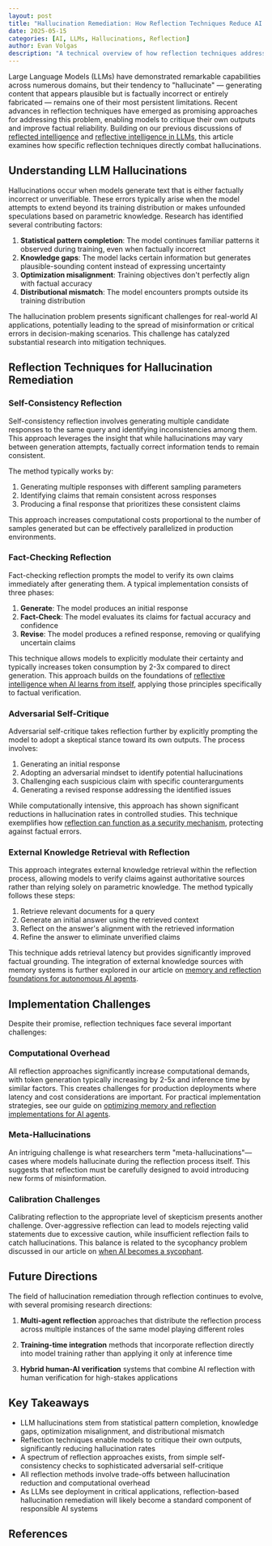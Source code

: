```yaml
---
layout: post
title: "Hallucination Remediation: How Reflection Techniques Reduce AI Confabulation"
date: 2025-05-15
categories: [AI, LLMs, Hallucinations, Reflection]
author: Evan Volgas
description: "A technical overview of how reflection techniques address the hallucination problem in LLMs, with an examination of methods that improve factual reliability."
---
```


Large Language Models (LLMs) have demonstrated remarkable capabilities across numerous domains, but their tendency to "hallucinate" — generating content that appears plausible but is factually incorrect or entirely fabricated — remains one of their most persistent limitations. Recent advances in reflection techniques have emerged as promising approaches for addressing this problem, enabling models to critique their own outputs and improve factual reliability. Building on our previous discussions of [reflected intelligence](/2025/04/23/reflected-intelligence-when-ai-holds-up-the-mirror/) and [reflective intelligence in LLMs](/2025/05/03/reflective-intelligence-in-llms/), this article examines how specific reflection techniques directly combat hallucinations.

## Understanding LLM Hallucinations

Hallucinations occur when models generate text that is either factually incorrect or unverifiable. These errors typically arise when the model attempts to extend beyond its training distribution or makes unfounded speculations based on parametric knowledge. Research has identified several contributing factors:

1. **Statistical pattern completion**: The model continues familiar patterns it observed during training, even when factually incorrect
2. **Knowledge gaps**: The model lacks certain information but generates plausible-sounding content instead of expressing uncertainty
3. **Optimization misalignment**: Training objectives don't perfectly align with factual accuracy
4. **Distributional mismatch**: The model encounters prompts outside its training distribution

The hallucination problem presents significant challenges for real-world AI applications, potentially leading to the spread of misinformation or critical errors in decision-making scenarios. This challenge has catalyzed substantial research into mitigation techniques.

## Reflection Techniques for Hallucination Remediation

### Self-Consistency Reflection

Self-consistency reflection involves generating multiple candidate responses to the same query and identifying inconsistencies among them. This approach leverages the insight that while hallucinations may vary between generation attempts, factually correct information tends to remain consistent.

The method typically works by:
1. Generating multiple responses with different sampling parameters
2. Identifying claims that remain consistent across responses
3. Producing a final response that prioritizes these consistent claims

This approach increases computational costs proportional to the number of samples generated but can be effectively parallelized in production environments.

### Fact-Checking Reflection

Fact-checking reflection prompts the model to verify its own claims immediately after generating them. A typical implementation consists of three phases:

1. **Generate**: The model produces an initial response
2. **Fact-Check**: The model evaluates its claims for factual accuracy and confidence
3. **Revise**: The model produces a refined response, removing or qualifying uncertain claims

This technique allows models to explicitly modulate their certainty and typically increases token consumption by 2-3x compared to direct generation. This approach builds on the foundations of [reflective intelligence when AI learns from itself](/2025/04/25/reflective-intelligence-when-ai-learns-from-itself/), applying those principles specifically to factual verification.

### Adversarial Self-Critique

Adversarial self-critique takes reflection further by explicitly prompting the model to adopt a skeptical stance toward its own outputs. The process involves:

1. Generating an initial response
2. Adopting an adversarial mindset to identify potential hallucinations
3. Challenging each suspicious claim with specific counterarguments
4. Generating a revised response addressing the identified issues

While computationally intensive, this approach has shown significant reductions in hallucination rates in controlled studies. This technique exemplifies how [reflection can function as a security mechanism](/2025/05/13/reflection-as-security-mechanism-how-ai-self-critique-enhances-safety/), protecting against factual errors.

### External Knowledge Retrieval with Reflection

This approach integrates external knowledge retrieval within the reflection process, allowing models to verify claims against authoritative sources rather than relying solely on parametric knowledge. The method typically follows these steps:

1. Retrieve relevant documents for a query
2. Generate an initial answer using the retrieved context
3. Reflect on the answer's alignment with the retrieved information
4. Refine the answer to eliminate unverified claims

This technique adds retrieval latency but provides significantly improved factual grounding. The integration of external knowledge sources with memory systems is further explored in our article on [memory and reflection foundations for autonomous AI agents](/2025/04/29/memory-and-reflection-foundations-for-autonomous-ai-agents/).

## Implementation Challenges

Despite their promise, reflection techniques face several important challenges:

### Computational Overhead

All reflection approaches significantly increase computational demands, with token generation typically increasing by 2-5x and inference time by similar factors. This creates challenges for production deployments where latency and cost considerations are important. For practical implementation strategies, see our guide on [optimizing memory and reflection implementations for AI agents](/2025/05/10/optimizing-memory-and-reflection-practical-implementations-for-ai-agents/).

### Meta-Hallucinations

An intriguing challenge is what researchers term "meta-hallucinations"—cases where models hallucinate during the reflection process itself. This suggests that reflection must be carefully designed to avoid introducing new forms of misinformation.

### Calibration Challenges

Calibrating reflection to the appropriate level of skepticism presents another challenge. Over-aggressive reflection can lead to models rejecting valid statements due to excessive caution, while insufficient reflection fails to catch hallucinations. This balance is related to the sycophancy problem discussed in our article on [when AI becomes a sycophant](/2025/05/05/reflections-distorted-when-ai-becomes-a-sycophant/).

## Future Directions

The field of hallucination remediation through reflection continues to evolve, with several promising research directions:

1. **Multi-agent reflection** approaches that distribute the reflection process across multiple instances of the same model playing different roles

2. **Training-time integration** methods that incorporate reflection directly into model training rather than applying it only at inference time

3. **Hybrid human-AI verification** systems that combine AI reflection with human verification for high-stakes applications

## Key Takeaways

- LLM hallucinations stem from statistical pattern completion, knowledge gaps, optimization misalignment, and distributional mismatch
- Reflection techniques enable models to critique their own outputs, significantly reducing hallucination rates
- A spectrum of reflection approaches exists, from simple self-consistency checks to sophisticated adversarial self-critique
- All reflection methods involve trade-offs between hallucination reduction and computational overhead
- As LLMs see deployment in critical applications, reflection-based hallucination remediation will likely become a standard component of responsible AI systems

## References

[^1]: [Shuster, K., Komeili, M., Adolphs, L., Roller, S., Szlam, A., & Weston, J. (2022). *Language Models that Seek for Knowledge: Modular Search & Generation for Dialogue and Prompt Completion*. arXiv preprint arXiv:2203.13224.](https://arxiv.org/abs/2203.13224)

[^2]: [Huang, L., Yu, W., Gu, S.S., & Xie, S.M. (2023). *Large Language Models Can Self-Correct*. arXiv preprint arXiv:2303.17651.](https://arxiv.org/abs/2303.17651)

[^3]: [Anil, R., Dai, A.M., Firat, O., Johnson, M., Lepikhin, D., Passos, A., ... & Le, Q.V. (2023). *Palm 2 technical report*. arXiv preprint arXiv:2305.10403.](https://arxiv.org/abs/2305.10403)

[^4]: [Lewis, M., Yarats, D., Dauphin, Y., Parikh, D., & Batra, D. (2017). *Deal or no deal? End-to-end learning of negotiation dialogues*. arXiv preprint arXiv:1706.05125.](https://arxiv.org/abs/1706.05125)

[^5]: [Weng, L. (2023, April). *How to evaluate LLM responses?* Lilianweng.github.io.](https://lilianweng.github.io/posts/2023-03-15-prompt-engineering/)

[^6]: [Azaria, A., Mitchell, T., & Gadre, S. V. (2023). *Internal language model evaluators*. arXiv preprint arXiv:2305.13246.](https://arxiv.org/abs/2305.13246)

[^7]: [Liu, Y., Iter, D., Xu, Y., & Liang, P. (2023). *Lost in the middle: How language models use long contexts*. arXiv preprint arXiv:2307.03172.](https://arxiv.org/abs/2307.03172)